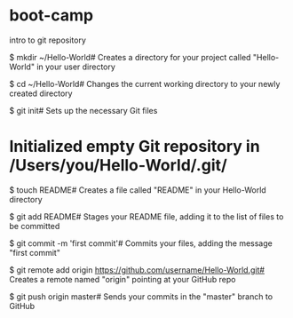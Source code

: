 boot-camp
=========

intro to git repository

$ mkdir ~/Hello-World# Creates a directory for your project called "Hello-World" in your user directory

$ cd ~/Hello-World# Changes the current working directory to your newly created directory

$ git init# Sets up the necessary Git files
# Initialized empty Git repository in /Users/you/Hello-World/.git/

$ touch README# Creates a file called "README" in your Hello-World directory



$ git add README# Stages your README file, adding it to the list of files to be committed

$ git commit -m 'first commit'# Commits your files, adding the message "first commit"


$ git remote add origin https://github.com/username/Hello-World.git# Creates a remote named "origin" pointing at your GitHub repo

$ git push origin master# Sends your commits in the "master" branch to GitHub